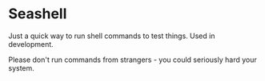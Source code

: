 # Seashell
Just a quick way to run shell commands to test things. Used in development.

Please don't run commands from strangers - you could seriously hard your system.
